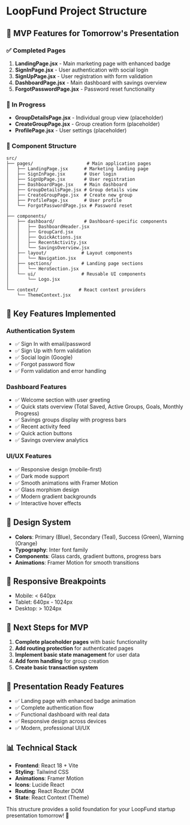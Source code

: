 # LoopFund Project Structure

## 🎯 MVP Features for Tomorrow's Presentation

### ✅ Completed Pages
1. **LandingPage.jsx** - Main marketing page with enhanced badge
2. **SignInPage.jsx** - User authentication with social login
3. **SignUpPage.jsx** - User registration with form validation
4. **DashboardPage.jsx** - Main dashboard with savings overview
5. **ForgotPasswordPage.jsx** - Password reset functionality

### 🔄 In Progress
- **GroupDetailsPage.jsx** - Individual group view (placeholder)
- **CreateGroupPage.jsx** - Group creation form (placeholder)
- **ProfilePage.jsx** - User settings (placeholder)

### 📁 Component Structure
```
src/
├── pages/                    # Main application pages
│   ├── LandingPage.jsx      # Marketing landing page
│   ├── SignInPage.jsx       # User login
│   ├── SignUpPage.jsx       # User registration
│   ├── DashboardPage.jsx    # Main dashboard
│   ├── GroupDetailsPage.jsx # Group details view
│   ├── CreateGroupPage.jsx  # Create new group
│   ├── ProfilePage.jsx      # User profile
│   └── ForgotPasswordPage.jsx # Password reset
│
├── components/
│   ├── dashboard/           # Dashboard-specific components
│   │   ├── DashboardHeader.jsx
│   │   ├── GroupCard.jsx
│   │   ├── QuickActions.jsx
│   │   ├── RecentActivity.jsx
│   │   └── SavingsOverview.jsx
│   ├── layout/             # Layout components
│   │   └── Navigation.jsx
│   ├── sections/           # Landing page sections
│   │   └── HeroSection.jsx
│   └── ui/                 # Reusable UI components
│       └── Logo.jsx
│
└── context/               # React context providers
    └── ThemeContext.jsx
```

## 🚀 Key Features Implemented

### Authentication System
- ✅ Sign In with email/password
- ✅ Sign Up with form validation
- ✅ Social login (Google)
- ✅ Forgot password flow
- ✅ Form validation and error handling

### Dashboard Features
- ✅ Welcome section with user greeting
- ✅ Quick stats overview (Total Saved, Active Groups, Goals, Monthly Progress)
- ✅ Savings groups display with progress bars
- ✅ Recent activity feed
- ✅ Quick action buttons
- ✅ Savings overview analytics

### UI/UX Features
- ✅ Responsive design (mobile-first)
- ✅ Dark mode support
- ✅ Smooth animations with Framer Motion
- ✅ Glass morphism design
- ✅ Modern gradient backgrounds
- ✅ Interactive hover effects

## 🎨 Design System
- **Colors**: Primary (Blue), Secondary (Teal), Success (Green), Warning (Orange)
- **Typography**: Inter font family
- **Components**: Glass cards, gradient buttons, progress bars
- **Animations**: Framer Motion for smooth transitions

## 📱 Responsive Breakpoints
- Mobile: < 640px
- Tablet: 640px - 1024px
- Desktop: > 1024px

## 🔧 Next Steps for MVP
1. **Complete placeholder pages** with basic functionality
2. **Add routing protection** for authenticated pages
3. **Implement basic state management** for user data
4. **Add form handling** for group creation
5. **Create basic transaction system**

## 🎯 Presentation Ready Features
- ✅ Landing page with enhanced badge animation
- ✅ Complete authentication flow
- ✅ Functional dashboard with real data
- ✅ Responsive design across devices
- ✅ Modern, professional UI/UX

## 📊 Technical Stack
- **Frontend**: React 18 + Vite
- **Styling**: Tailwind CSS
- **Animations**: Framer Motion
- **Icons**: Lucide React
- **Routing**: React Router DOM
- **State**: React Context (Theme)

This structure provides a solid foundation for your LoopFund startup presentation tomorrow! 🚀 